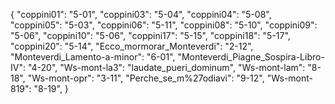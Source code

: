 {
"coppini01": "5-01",
"coppini03": "5-04",
"coppini04": "5-08",
"coppini05": "5-03",
"coppini06": "5-11",
"coppini08": "5-10",
"coppini09": "5-06",
"coppini10": "5-06",
"coppini17": "5-15",
"coppini18": "5-17",
"coppini20": "5-14",
"Ecco_mormorar_Monteverdi": "2-12",
"Monteverdi_Lamento-a-minor": "6-01",
"Monteverdi_Piagne_Sospira-Libro-IV": "4-20",
"Ws-mont-la3": "laudate_pueri_dominum",
"Ws-mont-lam": "8-18",
"Ws-mont-opr": "3-11",
"Perche_se_m%27odiavi": "9-12",
"Ws-mont-819": "8-19",
}
